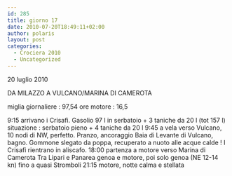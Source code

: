 ```yaml
---
id: 285
title: giorno 17
date: 2010-07-20T18:49:11+02:00
author: polaris
layout: post
categories:
  - Crociera 2010
  - Uncategorized
---
```

20 luglio 2010

DA MILAZZO A VULCANO/MARINA DI CAMEROTA

miglia giornaliere : 97,54
ore motore : 16,5

9:15 arrivano i Crisafi. Gasolio 97 l in serbatoio + 3 taniche da 20 l (tot 157 l)
situazione : serbatoio pieno + 4 taniche da 20 l
9:45 a vela verso Vulcano, 10 nodi di NW, perfetto. Pranzo, ancoraggio Baia di Levante di Vulcano, bagno. Gommone slegato da poppa, recuperato a nuoto alle acque calde !
I Crisafi rientrano in aliscafo.
18:00 partenza a motore verso Marina di Camerota
Tra Lipari e Panarea genoa e motore, poi solo genoa (NE 12-14 kn) fino a quasi Stromboli
21:15 motore, notte calma e stellata
